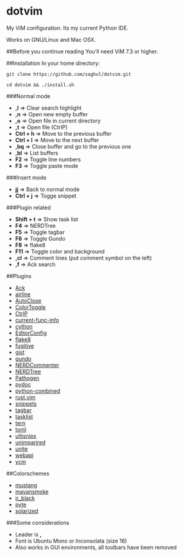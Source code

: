 # dotvim

My ViM configuration. Its my current Python IDE.

Works on GNU/Linux and Mac OSX.

##Before you continue reading
You'll need ViM 7.3 or higher.

##Installation
In your home directory:

    git clone https://github.com/saghul/dotvim.git

    cd dotvim && ./install.sh

###Normal mode
* **,l** => Clear search highlight
* **,n** => Open new empty buffer
* **,o** => Open file in current directory
* **,t** => Open file (CtrlP)
* **Ctrl + h** => Move to the previous buffer
* **Ctrl + l** => Move to the next buffer
* **,bq** => Close buffer and go to the previous one
* **,bl** => List buffers
* **F2** => Toggle line numbers
* **F3** => Toggle paste mode

###Insert mode
* **jj** => Back to normal mode
* **Ctrl + j** => Togge snippet

###Plugin related
* **Shift + t** => Show task list
* **F4** => NERDTree
* **F5** => Toggle tagbar
* **F6** => Toggle Gundo
* **F8** => flake8
* **F11** => Toggle color and background
* **,cl** => Comment lines (put comment symbol on the left)
* **,f** => Ack search

##Plugins
* [Ack](https://github.com/mileszs/ack.vim)
* [airline](https://github.com/bling/vim-airline.git)
* [AutoClose](https://github.com/vim-scripts/AutoClose)
* [ColorToggle](https://github.com/saghul/vim-colortoggle)
* [CtrlP](https://github.com/ctrlpvim/ctrlp.vim)
* [current-func-info](https://github.com/tyru/current-func-info.vim)
* [cython](https://github.com/tshirtman/vim-cython)
* [EditorConfig](https://github.com/editorconfig/editorconfig-vim)
* [flake8](https://github.com/nvie/vim-flake8)
* [fugitive](https://github.com/tpope/vim-fugitive)
* [gist](https://github.com/mattn/gist-vim)
* [gundo](https://github.com/sjl/gundo.vim)
* [NERDCommenter](https://github.com/scrooloose/nerdcommenter)
* [NERDTree](http://www.vim.org/scripts/script.php?script_id=1658)
* [Pathogen](https://github.com/tpope/vim-pathogen)
* [pydoc](https://github.com/fs111/pydoc.vim)
* [python-combined](https://github.com/mitsuhiko/vim-python-combined.git)
* [rust.vim](https://github.com/wting/rust.vim.git)
* [snippets](https://github.com/honza/vim-snippets.git)
* [tagbar](https://github.com/majutsushi/tagbar)
* [tasklist](http://www.vim.org/scripts/script.php?script_id=2607)
* [tern](https://github.com/marijnh/tern_for_vim)
* [toml](https://github.com/cespare/vim-toml.git)
* [ultisnips](https://github.com/SirVer/ultisnips.git)
* [unimparired](https://github.com/tpope/vim-unimpaired.git)
* [unite](https://github.com/Shougo/unite.vim.git)
* [webapi](https://github.com/mattn/webapi-vim)
* [ycm](https://github.com/Valloric/YouCompleteMe)

##Colorschemes
* [mustang](http://hcalves.deviantart.com/art/Mustang-Vim-Colorscheme-98974484)
* [mayansmoke](http://www.vim.org/scripts/script.php?script_id=3065)
* [ir_black](http://blog.toddwerth.com/entries/show/8)
* [pyte](http://www.vim.org/scripts/script.php?script_id=1492)
* [solarized](https://github.com/altercation/vim-colors-solarized)

###Some considerations
* Leader is **,**
* Font is Ubuntu Mono or Inconsolata (size 16)
* Also works in GUI environments, all toolbars have been removed

